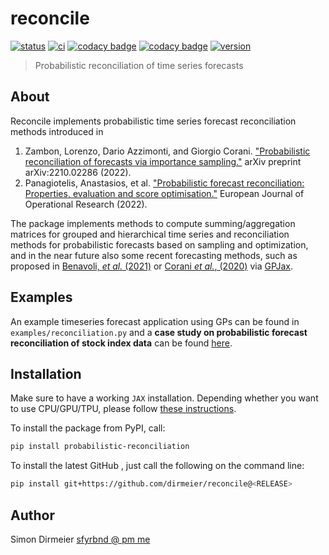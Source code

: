 # reconcile

[![status](http://www.repostatus.org/badges/latest/concept.svg)](http://www.repostatus.org/#concept)
[![ci](https://github.com/dirmeier/reconcile/actions/workflows/ci.yaml/badge.svg)](https://github.com/dirmeier/reconcile/actions/workflows/ci.yaml)
[![codacy badge](https://app.codacy.com/project/badge/Grade/f0a254348e894c7c85b4e979bc81f1d9)](https://www.codacy.com/gh/dirmeier/reconcile/dashboard?utm_source=github.com&amp;utm_medium=referral&amp;utm_content=dirmeier/reconcile&amp;utm_campaign=Badge_Grade)
[![codacy badge](https://app.codacy.com/project/badge/Coverage/f0a254348e894c7c85b4e979bc81f1d9)](https://www.codacy.com/gh/dirmeier/reconcile/dashboard?utm_source=github.com&utm_medium=referral&utm_content=dirmeier/reconcile&utm_campaign=Badge_Coverage)
[![version](https://img.shields.io/pypi/v/probabilistic-reconciliation.svg?colorB=black&style=flat)](https://pypi.org/project/probabilistic-reconciliation/)

> Probabilistic reconciliation of time series forecasts

## About

Reconcile implements probabilistic time series forecast reconciliation methods introduced in

1) Zambon, Lorenzo, Dario Azzimonti, and Giorgio Corani. ["Probabilistic reconciliation of forecasts via importance sampling."](https://doi.org/10.48550/arXiv.2210.02286) arXiv preprint arXiv:2210.02286 (2022).
2) Panagiotelis, Anastasios, et al. ["Probabilistic forecast reconciliation: Properties, evaluation and score optimisation."](https://doi.org/10.1016/j.ejor.2022.07.040) European Journal of Operational Research (2022).

The package implements methods to compute summing/aggregation matrices for grouped and hierarchical time series and reconciliation methods for probabilistic forecasts based on sampling and optimization, 
and in the near future also some recent forecasting methods, such as proposed in [Benavoli, *et al.* (2021)](https://doi.org/10.1007/978-3-030-91445-5_2) or [Corani *et al.*, (2020)](https://arxiv.org/abs/2009.08102) via [GPJax](https://github.com/JaxGaussianProcesses/GPJax). 

## Examples

An example timeseries forecast application using GPs can be found in `examples/reconciliation.py` and a **case study on probabilistic forecast reconciliation of stock index data** can be found [here](https://dirmeier.github.io/etudes/probabilistic_reconciliation.html).

## Installation

Make sure to have a working `JAX` installation. Depending whether you want to use CPU/GPU/TPU,
please follow [these instructions](https://github.com/google/jax#installation).

To install the package from PyPI, call:

```bash
pip install probabilistic-reconciliation
```

To install the latest GitHub <RELEASE>, just call the following on the
command line:

```bash
pip install git+https://github.com/dirmeier/reconcile@<RELEASE>
```

## Author

Simon Dirmeier <a href="mailto:sfyrbnd @ pm me">sfyrbnd @ pm me</a>
